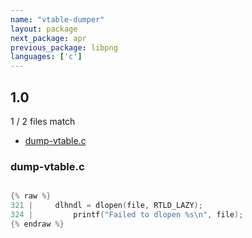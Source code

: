 ```yaml
---
name: "vtable-dumper"
layout: package
next_package: apr
previous_package: libpng
languages: ['c']
---
```

## 1.0
1 / 2 files match

 - [dump-vtable.c](#dump-vtablec)

### dump-vtable.c

```c

{% raw %}
321 |     dlhndl = dlopen(file, RTLD_LAZY);
324 |         printf("Failed to dlopen %s\n", file);
{% endraw %}

```